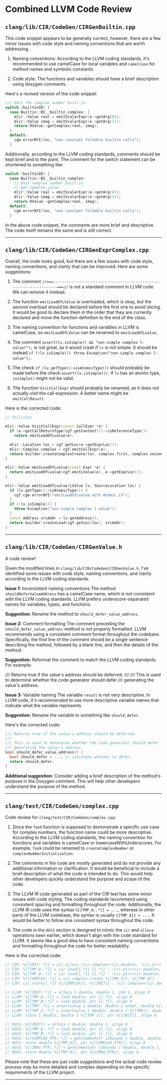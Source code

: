 # Combined LLVM Code Review

## `clang/lib/CIR/CodeGen/CIRGenBuiltin.cpp`

This code snippet appears to be generally correct, however, there are a few minor issues with code style and naming conventions that are worth addressing.

1. Naming conventions: According to the LLVM coding standards, it's recommended to use camelCase for local variables and `camelCase` for method names and symbolic constants. 

2. Code style: The functions and variables should have a brief description using doxygen comments.

Here's a revised version of the code snippet:

```cpp
/// Emit the complex number built-in.
switch (builtinID) {
  case Builtin::BI__builtin_complex: {
    mlir::Value real = emitScalarExpr(e->getArg(0));
    mlir::Value imag = emitScalarExpr(e->getArg(1));
    return RValue::getComplex(real, imag);
  }
  default:
    cgm.errorNYI(loc, "non constant foldable builtin calls");
  }
```

Additionally, according to the LLVM coding standards, comments should be kept brief and to the point. The comment for the switch statement can be shortened to something like:

```cpp
switch (builtinID) {
  case Builtin::BI__builtin_complex:
    // Emit complex number built-in
    // get complex value
    mlir::Value real = emitScalarExpr(e->getArg(0));
    mlir::Value imag = emitScalarExpr(e->getArg(1));
    return RValue::getComplex(real, imag);
  default:
    cgm.errorNYI(loc, "non constant foldable builtin calls");
  }
```

In the above code snippet, the comments are more brief and descriptive. The code itself remains the same and is still correct.

---

## `clang/lib/CIR/CodeGen/CIRGenExprComplex.cpp`

Overall, the code looks good, but there are a few issues with code style, naming conventions, and clarity that can be improved. Here are some suggestions:

1. The comment `//===--------------------------------------------------------------------===//` is not a standard comment in LLVM code. We can remove it instead.

2. The function `emitLoadOfLValue` is overloaded, which is okay, but the second overload should be declared before the first one to avoid slicing. It would be good to declare them in the order that they are currently declared and move the function definition to the end of the class.

3. The naming convention for functions and variables in LLVM is camelCase, so `emitLoadOfLValue` can be renamed to `emitLoadOfLvalue`.

4. The comment `assert(lv.isSimple() && "non-simple complex l-value?");` is not great, as it would crash if `lv` is not simple. It should be instead `if (!lv.isSimple()) throw Exception("non-simple complex l-value");`.

5. The check `if (lv.getType()->isAtomicType())` should probably be made before the check `assert(lv.isSimple())`. If `lv` has an atomic type, `isSimple()` might not be valid.

6. The function `VisitCallExpr` should probably be renamed, as it does not actually visit the call expression. A better name might be `emitCallResult`.

Here is the corrected code:

```cpp
// Utilities

mlir::Value VisitCallExpr(const CallExpr *e) {
  if (e->getCallReturnType(cgf.getContext())->isReferenceType())
    return emitLoadOfLvalue(e);

  mlir::Location loc = cgf.getLoc(e->getExprLoc());
  mlir::Complex complex = cgf.emitCallExpr(e);
  return builder.createComplexCreate(loc, complex.first, complex.second);
}

mlir::Value emitLoadOfLvalue(const Expr *e) {
  return emitLoadOfLvalue(cgf.emitLValue(e), e->getExprLoc());
}

mlir::Value emitLoadOfLvalue(LValue lv, SourceLocation loc) {
  if (lv.getType()->isAtomicType()) {
    cgf.cgm.errorNYI("emitLoadOfLvalue with Atomic LV");
  }
  if (!lv.isSimple()) {
    throw Exception("non-simple complex l-value");
  }
  const Address srcAddr = lv.getAddress();
  return builder.createLoad(cgf.getLoc(loc), srcAddr);
}
```

---

## `clang/lib/CIR/CodeGen/CIRGenValue.h`

A code review!

Given the modified lines in `clang/lib/CIR/CodeGen/CIRGenValue.h`, I've identified some issues with code style, naming conventions, and clarity according to the LLVM coding standards.

**Issue 1:** Inconsistent naming conventions
The method `shouldDeferValueAddress` has a camelCase name, which is not consistent with the LLVM coding standards. LLVM prefers underscore-separated names for variables, types, and functions.

**Suggestion:** Rename the method to `should_defer_value_address`.

**Issue 2:** Comment formatting
The comment preceding the `should_defer_value_address` method is not properly formatted. LLVM recommends using a consistent comment format throughout the codebase. Specifically, the first line of the comment should be a single sentence describing the method, followed by a blank line, and then the details of the method.

**Suggestion:** Reformat the comment to match the LLVM coding standards. For example:

/// Returns true if the value's address should be deferred.
///
/// This is used to determine whether the code generator should defer
/// generating the value's address.

**Issue 3:** Variable naming
The variable `result` is not very descriptive. In LLVM code, it's recommended to use more descriptive variable names that indicate what the variable represents.

**Suggestion:** Rename the variable to something like `should_defer`.

Here's the corrected code:
```cpp
/// Returns true if the value's address should be deferred.
///
/// This is used to determine whether the code generator should defer
/// generating the value's address.
bool should_defer_value_address() {
  bool should_defer = ...; // calculate whether to defer
  return should_defer;
}
```
**Additional suggestion:** Consider adding a brief description of the method's purpose in the Doxygen comment. This will help other developers understand the purpose of the method.

---

## `clang/test/CIR/CodeGen/complex.cpp`

Code review for `clang/test/CIR/CodeGen/complex.cpp`:

1. Since the `foo9` function is supposed to demonstrate a specific use case for complex numbers, the function name could be more descriptive. According to the LLVM coding standards, the naming convention for functions and variables is camelCase or lowercaseWithUnderscores. For example, `foo9` could be renamed to `createComplexNumber` or `complexNumberInitialization`.

2. The comments in the code are mostly generated and do not provide any additional information or clarification. It would be beneficial to include a brief description of what the code is intended to do. This would help other developers quickly understand the purpose and scope of the code.

3. The LLVM IR code generated as part of the CIR test has some minor issues with code styling. The coding standards recommend using consistent spacing and formatting throughout the code. Additionally, the LLVM IR code uses the syntax `%[[TMP_A:.*]] = ...`, whereas in other parts of the LLVM codebase, the syntax is usually `{{TMP_A}} = ...`. It would be better to follow one consistent syntax throughout the code.

4. The code in the `OGCG` section is designed to mimic the `cir` and `alloca` operations seen earlier, which doesn't align with the code standard for LLVM. It seems like a good idea to have consistent naming conventions and formatting throughout the code for better readability.

Here is the corrected code:

```cpp
// CIR: %[[INIT:.*]] = cir.alloca !cir.complex<!cir.double>, !cir.ptr<!cir.complex<!cir.double>>, ["c", init]
// CIR: %[[TMP_A:.*]] = cir.load{{.*}} {{.*}} : !cir.ptr<!cir.double>, !cir.double
// CIR: %[[TMP_B:.*]] = cir.load{{.*}} {{.*}} : !cir.ptr<!cir.double>, !cir.double
// CIR: %[[COMPLEX:.*]] = cir.complex.create %[[TMP_A]], %[[TMP_B]] : !cir.double -> !cir.complex<!cir.double>
// CIR: cir.store{{.*}} %[[COMPLEX]], %[[INIT]] : !cir.complex<!cir.double>, !cir.ptr<!cir.complex<!cir.double>>

// LLVM: %[[INIT:.*]] = alloca { double, double }, i64 1, align 8
// LLVM: %[[TMP_A:.*]] = load double, ptr {{.*}}, align 8
// LLVM: %[[TMP_B:.*]] = load double, ptr {{.*}}, align 8
// LLVM: %[[TMP:.*]] = insertvalue { double, double } undef, double %[[TMP_A]], 0
// LLVM: %[[TMP_2:.*]] = insertvalue { double, double } %[[TMP]], double %[[TMP_B]], 1
// LLVM: store { double, double } %[[TMP_2]], ptr %[[INIT]], align 8

// OGCG: %[[INIT]] = alloca { double, double }, align 8
// OGCG: %[[TMP_A:.*]] = load double, ptr {{.*}}, align 8
// OGCG: %[[TMP_B:.*]] = load double, ptr {{.*}}, align 8
// OGCG: %[[COMPLEX_PTR:.*]] = getelementptr inbounds { double, double }, ptr %[[INIT]], 0, 0
// OGCG: store double %[[TMP_A]], ptr %[[COMPLEX_PTR]], align 8
// OGCG: %[[IMAG_PTR:.*]] = getelementptr inbounds { double, double }, ptr %[[INIT]], 0, 1
// OGCG: store double %[[TMP_B]], ptr %[[IMAG_PTR]], align 8
```

Please note that these are just code suggestions and the actual code review process may be more detailed and complex depending on the specific requirements of the LLVM project.

---


